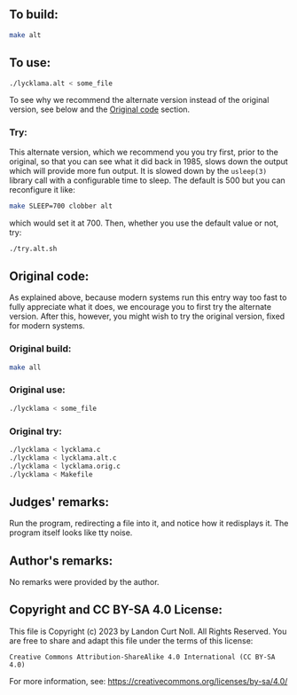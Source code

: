 ## To build:

```sh
make alt
```


## To use:

```sh
./lycklama.alt < some_file
```

To see why we recommend the alternate version instead of the original version,
see below and the [Original code](#original-code) section.


### Try:

This alternate version, which we recommend you you try first, prior to the
original, so that you can see what it did back in 1985, slows down the output
which will provide more fun output. It is slowed down by the `usleep(3)` library
call with a configurable time to sleep. The default is 500 but you can
reconfigure it like:


```sh
make SLEEP=700 clobber alt
```

which would set it at 700. Then, whether you use the default value or not, try:

```sh
./try.alt.sh
```


## Original code:

As explained above, because modern systems run this entry way too fast to fully
appreciate what it does, we encourage you to first try the alternate version.
After this, however, you might wish to try the original version, fixed for
modern systems.


### Original build:

```sh
make all
```


### Original use:

```sh
./lycklama < some_file
```


### Original try:

```sh
./lycklama < lycklama.c
./lycklama < lycklama.alt.c
./lycklama < lycklama.orig.c
./lycklama < Makefile
```


## Judges' remarks:

Run the program, redirecting a file into it, and notice how it redisplays it.
The program itself looks like tty noise.


## Author's remarks:

No remarks were provided by the author.


## Copyright and CC BY-SA 4.0 License:

This file is Copyright (c) 2023 by Landon Curt Noll.  All Rights Reserved.
You are free to share and adapt this file under the terms of this license:

    Creative Commons Attribution-ShareAlike 4.0 International (CC BY-SA 4.0)

For more information, see: https://creativecommons.org/licenses/by-sa/4.0/
